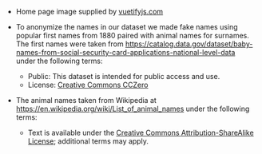 * Home page image supplied by [vuetifyjs.com](https://cdn.vuetifyjs.com/images/cards/docks.jpg)

* To anonymize the names in our dataset we made fake names using popular first names from 1880 paired with animal names for surnames. The first names were taken from https://catalog.data.gov/dataset/baby-names-from-social-security-card-applications-national-level-data under the following terms:

  * Public: This dataset is intended for public access and use.
  * License: [Creative Commons CCZero](http://opendefinition.org/licenses/cc-zero/)

* The animal names taken from Wikipedia at https://en.wikipedia.org/wiki/List_of_animal_names under the following terms:

  *  Text is available under the [Creative Commons Attribution-ShareAlike License](https://en.wikipedia.org/wiki/Wikipedia:Text_of_Creative_Commons_Attribution-ShareAlike_3.0_Unported_License); additional terms may apply.



